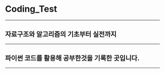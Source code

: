 # Coding_Test

------------------------------------------------
## 자료구조와 알고리즘의 기초부터 실전까지
------------------------------------------------
## 파이썬 코드를 활용해 공부한것을 기록한 곳입니다.
------------------------------------------------
